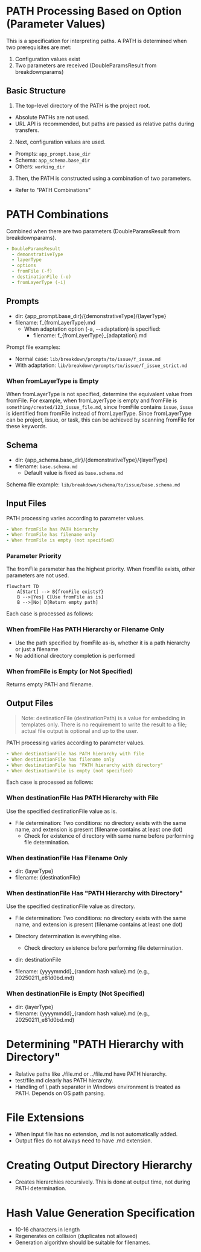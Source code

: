 # PATH Processing Based on Option (Parameter Values)

This is a specification for interpreting paths. A PATH is determined when two prerequisites are met:

1. Configuration values exist
2. Two parameters are received (DoubleParamsResult from breakdownparams)

## Basic Structure

1. The top-level directory of the PATH is the project root.

- Absolute PATHs are not used.
- URL API is recommended, but paths are passed as relative paths during transfers.

2. Next, configuration values are used.

- Prompts: `app_prompt.base_dir`
- Schema: `app_schema.base_dir`
- Others: `working_dir`

3. Then, the PATH is constructed using a combination of two parameters.

- Refer to "PATH Combinations"

# PATH Combinations

Combined when there are two parameters (DoubleParamsResult from breakdownparams).

```yaml
- DoubleParamsResult
  - demonstrativeType
  - layerType
  - options
  - fromFile (-f)
  - destinationFile (-o)
  - fromLayerType (-i)
```

## Prompts

- dir: {app_prompt.base_dir}/{demonstrativeType}/{layerType}
- filename: f_{fromLayerType}.md
  - When adaptation option (-a, --adaptation) is specified:
    - filename: f_{fromLayerType}_{adaptation}.md

Prompt file examples:
- Normal case: `lib/breakdown/prompts/to/issue/f_issue.md`
- With adaptation: `lib/breakdown/prompts/to/issue/f_issue_strict.md`

### When fromLayerType is Empty

When fromLayerType is not specified, determine the equivalent value from fromFile. For example,
when fromLayerType is empty and fromFile is `something/created/123_issue_file.md`, since fromFile
contains `issue`, `issue` is identified from fromFile instead of fromLayerType. Since fromLayerType
can be project, issue, or task, this can be achieved by scanning fromFile for these keywords.

## Schema

- dir: {app_schema.base_dir}/{demonstrativeType}/{layerType}
- filename: `base.schema.md`
  - Default value is fixed as `base.schema.md`

Schema file example: `lib/breakdown/schema/to/issue/base.schema.md`

## Input Files

PATH processing varies according to parameter values.

```yaml
- When fromFile has PATH hierarchy
- When fromFile has filename only
- When fromFile is empty (not specified)
```

### Parameter Priority

The fromFile parameter has the highest priority. When fromFile exists, other parameters are not used.

```mermaid
flowchart TD
    A[Start] --> B{fromFile exists?}
    B -->|Yes| C[Use fromFile as is]
    B -->|No| D[Return empty path]
```

Each case is processed as follows:

### When fromFile Has PATH Hierarchy or Filename Only

- Use the path specified by fromFile as-is, whether it is a path hierarchy or just a filename
- No additional directory completion is performed

### When fromFile is Empty (or Not Specified)

Returns empty PATH and filename.

## Output Files

> Note: destinationFile (destinationPath) is a value for embedding in templates only. There is no requirement to write the result to a file; actual file output is optional and up to the user.

PATH processing varies according to parameter values.

```yaml
- When destinationFile has PATH hierarchy with file
- When destinationFile has filename only
- When destinationFile has "PATH hierarchy with directory"
- When destinationFile is empty (not specified)
```

Each case is processed as follows:

### When destinationFile Has PATH Hierarchy with File

Use the specified destinationFile value as is.

- File determination:
  Two conditions: no directory exists with the same name, and extension is present (filename contains at least one dot)
  - Check for existence of directory with same name before performing file determination.

### When destinationFile Has Filename Only

- dir: {layerType}
- filename: {destinationFile}

### When destinationFile Has "PATH Hierarchy with Directory"

Use the specified destinationFile value as directory.

- File determination:
  Two conditions: no directory exists with the same name, and extension is present (filename contains at least one dot)
- Directory determination is everything else.
  - Check directory existence before performing file determination.

- dir: destinationFile
- filename: {yyyymmdd}_{random hash value}.md (e.g., 20250211_e81d0bd.md)

### When destinationFile is Empty (Not Specified)

- dir: {layerType}
- filename: {yyyymmdd}_{random hash value}.md (e.g., 20250211_e81d0bd.md)

# Determining "PATH Hierarchy with Directory"

- Relative paths like ./file.md or ../file.md have PATH hierarchy.
- test/file.md clearly has PATH hierarchy.
- Handling of \ path separator in Windows environment is treated as PATH. Depends on OS path parsing.

# File Extensions

- When input file has no extension, .md is not automatically added.
- Output files do not always need to have .md extension.

# Creating Output Directory Hierarchy

- Creates hierarchies recursively. This is done at output time, not during PATH determination.

# Hash Value Generation Specification

- 10-16 characters in length
- Regenerates on collision (duplicates not allowed)
- Generation algorithm should be suitable for filenames. 